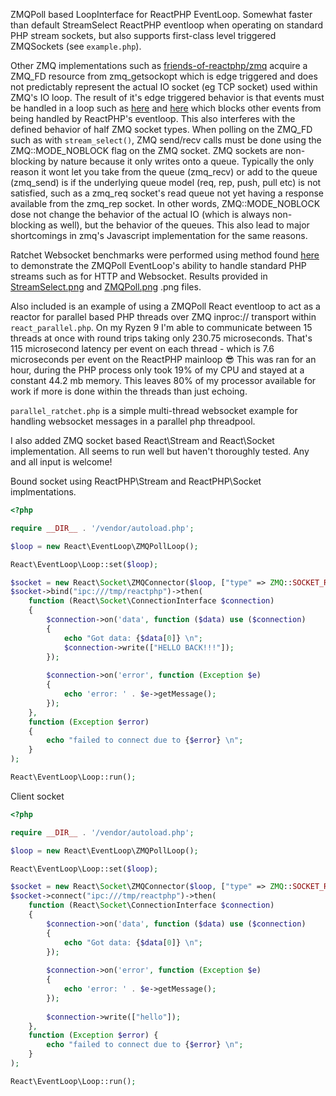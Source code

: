 ZMQPoll based LoopInterface for ReactPHP EventLoop. Somewhat faster than default StreamSelect ReactPHP eventloop when operating on standard PHP stream sockets, but also supports first-class level triggered ZMQSockets (see `example.php`). 

Other ZMQ implementations such as [friends-of-reactphp/zmq](https://github.com/friends-of-reactphp/zmq) acquire a ZMQ_FD resource from zmq_getsockopt which is edge triggered and does not predictably represent the actual IO socket (eg TCP socket) used within ZMQ's IO loop. The result of it's edge triggered behavior is that events must be handled in a loop such as [here](https://github.com/friends-of-reactphp/zmq/blob/master/src/Buffer.php#L90-L110) and [here](https://github.com/friends-of-reactphp/zmq/blob/master/src/SocketWrapper.php#L63-L81) which blocks other events from being handled by ReactPHP's eventloop. This also interferes with the defined behavior of half ZMQ socket types. When polling on the ZMQ_FD such as with `stream_select()`, ZMQ send/recv calls must be done using the ZMQ::MODE_NOBLOCK flag on the ZMQ socket. ZMQ sockets are non-blocking by nature because it only writes onto a queue. Typically the only reason it wont let you take from the queue (zmq_recv) or add to the queue (zmq_send) is if the underlying queue model (req, rep, push, pull etc) is not satisfied, such as a zmq_req socket's read queue not yet having a response available from the zmq_rep socket. In other words, ZMQ::MODE_NOBLOCK dose not change the behavior of the actual IO (which is always non-blocking as well), but the behavior of the queues. This also lead to major shortcomings in zmq's Javascript implementation for the same reasons.

Ratchet Websocket benchmarks were performed using method found [here](https://github.com/matttomasetti/PHP-Ratchet_Websocket-Benchmark-Server) to demonstrate the ZMQPoll EventLoop's ability to handle standard PHP streams such as for HTTP and Websocket. Results provided in [StreamSelect.png](https://github.com/ClosetMonkey/ReactPHPZMQ/blob/main/StreamSelect.png) and [ZMQPoll.png](https://github.com/ClosetMonkey/ReactPHPZMQ/blob/main/ZMQPoll.png) .png files.

Also included is an example of using a ZMQPoll React eventloop to act as a reactor for parallel based PHP threads over ZMQ inproc:// transport within `react_parallel.php`. On my Ryzen 9 I'm able to communicate between 15 threads at once with round trips taking only 230.75 microseconds. That's 115 microsecond latency per event on each thread - which is 7.6 microseconds per event on the ReactPHP mainloop 😎 This was ran for an hour, during the PHP process only took 19% of my CPU and stayed at a constant 44.2 mb memory. This leaves 80% of my processor available for work if more is done within the threads than just echoing.

`parallel_ratchet.php` is a simple multi-thread websocket example for handling websocket messages in a parallel php threadpool.

I also added ZMQ socket based React\Stream and React\Socket implementation. All seems to run well but haven't thoroughly tested. Any and all input is welcome!

Bound socket using ReactPHP\Stream and ReactPHP\Socket implmentations.
```php
<?php

require __DIR__ . '/vendor/autoload.php';

$loop = new React\EventLoop\ZMQPollLoop();

React\EventLoop\Loop::set($loop);

$socket = new React\Socket\ZMQConnector($loop, ["type" => ZMQ::SOCKET_REP]);
$socket->bind("ipc:///tmp/reactphp")->then(
    function (React\Socket\ConnectionInterface $connection) 
    {
        $connection->on('data', function ($data) use ($connection)
        {
            echo "Got data: {$data[0]} \n";
            $connection->write(["HELLO BACK!!!"]);
        });
        
        $connection->on('error', function (Exception $e)
        {
            echo 'error: ' . $e->getMessage();
        });    
    },
    function (Exception $error) 
    {
        echo "failed to connect due to {$error} \n";
    }
);

React\EventLoop\Loop::run();
```

Client socket
```php
<?php

require __DIR__ . '/vendor/autoload.php';

$loop = new React\EventLoop\ZMQPollLoop();

React\EventLoop\Loop::set($loop);

$socket = new React\Socket\ZMQConnector($loop, ["type" => ZMQ::SOCKET_REQ]);
$socket->connect("ipc:///tmp/reactphp")->then(
    function (React\Socket\ConnectionInterface $connection)
    {
        $connection->on('data', function ($data) use ($connection)
        {
            echo "Got data: {$data[0]} \n";
        });
        
        $connection->on('error', function (Exception $e)
        {
            echo 'error: ' . $e->getMessage();
        });    
    
        $connection->write(["hello"]);
    },
    function (Exception $error) {
        echo "failed to connect due to {$error} \n";
    }
);

React\EventLoop\Loop::run();
```
